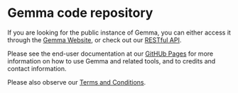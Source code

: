 # Gemma code repository

If you are looking for the public instance of Gemma, you can either access it through the
[Gemma Website](https://gemma.msl.ubc.ca/), or check out our [RESTful API](https://gemma.msl.ubc.ca/resources/restapidocs/).

Please see the end-user documentation at our [GitHUb Pages](https://pavlidislab.github.io/Gemma/) for more information
on how to use Gemma and related tools, and to credits and contact information.

Please also observe our [Terms and Conditions](https://pavlidislab.github.io/Gemma/terms.html).


